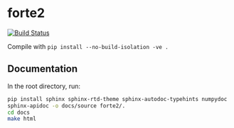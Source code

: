 # forte2

[![Build Status](https://github.com/evangelistalab/forte2/actions/workflows/build.yml/badge.svg)](https://github.com/evangelistalab/forte2/actions/workflows/build.yml)

Compile with `pip install --no-build-isolation -ve .`

## Documentation
In the root directory, run:
```bash
pip install sphinx sphinx-rtd-theme sphinx-autodoc-typehints numpydoc
sphinx-apidoc -o docs/source forte2/.
cd docs
make html
```